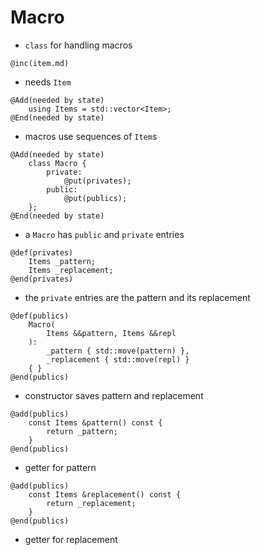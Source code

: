 # Macro
* `class` for handling macros

```
@inc(item.md)
```
* needs `Item`

```
@Add(needed by state)
	using Items = std::vector<Item>;
@End(needed by state)
```
* macros use sequences of `Item`s

```
@Add(needed by state)
	class Macro {
		private:
			@put(privates);
		public:
			@put(publics);
	};
@End(needed by state)
```
* a `Macro` has `public` and `private` entries

```
@def(privates)
	Items _pattern;
	Items _replacement;
@end(privates)
```
* the `private` entries are the pattern and its replacement

```
@def(publics)
	Macro(
		Items &&pattern, Items &&repl
	):
		_pattern { std::move(pattern) },
		_replacement { std::move(repl) }
	{ }
@end(publics)
```
* constructor saves pattern and replacement

```
@add(publics)
	const Items &pattern() const {
		return _pattern;
	}
@end(publics)
```
* getter for pattern

```
@add(publics)
	const Items &replacement() const {
		return _replacement;
	}
@end(publics)
```
* getter for replacement


